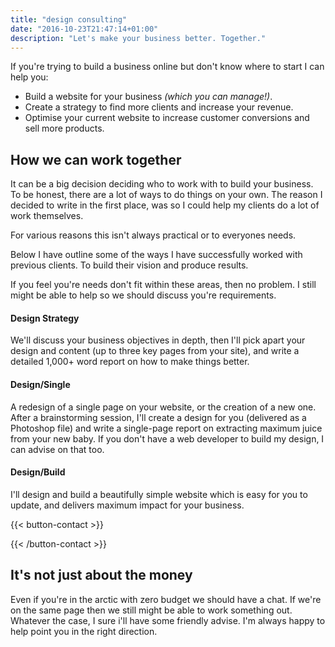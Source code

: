 ```yaml
---
title: "design consulting"
date: "2016-10-23T21:47:14+01:00"
description: "Let's make your business better. Together."
---
```


If you're trying to build a business online but don't know where to start I can help you:

- Build a website for your business *(which you can manage!)*.
- Create a strategy to find more clients and increase your revenue.
- Optimise your current website to increase customer conversions and sell more products.


## How we can work together

It can be a big decision deciding who to work with to build your business. To be honest, there are a lot of ways to do things on your own. The reason I decided to write in the first place, was so I could help my clients do a lot of work themselves.

For various reasons this isn't always practical or to everyones needs.

Below I have outline some of the ways I have successfully worked with previous clients. To build their vision and produce results.

If you feel you're needs don't fit within these areas, then no problem. I still might be able to help so we should discuss you're requirements.


#### Design Strategy

We'll discuss your business objectives in depth, then I'll pick apart your design and content (up to three key pages from your site), and write a detailed 1,000+ word report on how to make things better.

#### Design/Single

A redesign of a single page on your website, or the creation of a new one. After a brainstorming session, I'll create a design for you (delivered as a Photoshop file) and write a single-page report on extracting maximum juice from your new baby. If you don't have a web developer to build my design, I can advise on that too.

#### Design/Build

I'll design and build a beautifully simple website which is easy for you to update, and delivers maximum impact for your business.

{{< button-contact >}}<p></p>{{< /button-contact >}}


## It's not just about the money

Even if you're in the arctic with zero budget we should have a chat. If we're on the same page then we still might be able to work something out. Whatever the case, I sure i'll have some friendly advise. I'm always happy to help point you in the right direction.
